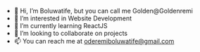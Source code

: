 - 👋 Hi, I’m Boluwatife, but you can call me Golden@Goldenremi
- 👀 I’m interested in Website Development
- 🌱 I’m currently learning ReactJS
- 💞️ I’m looking to collaborate on projects
- 📫 You can reach me at oderemiboluwatife@gmail.com

<!---
Goldenremi/Goldenremi is a ✨ special ✨ repository because its `README.md` (this file) appears on your GitHub profile.
You can click the Preview link to take a look at your changes.
--->
